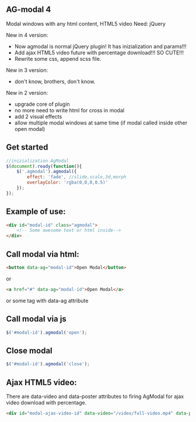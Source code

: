 AG-modal 4
---
Modal windows with any html content, HTML5 video
Need: jQuery

New in 4 version:
* Now agmodal is normal jQuery plugin! It has inizialization and params!!!
* Add ajax HTML5 video future with percentage download!!! SO CUTE!!!
* Rewrite some css, append scss file.

New in 3 version:
* don't know, brothers, don't know.

New in 2 version:
* upgrade core of plugin
* no more need to write html for cross in modal
* add 2 visual effects
* allow multiple modal windows at same time (if modal called inside other open modal)

Get started
------

```javascript
//inizialization AgModal
$(document).ready(function(){
	$('.agmodal').agmodal({
		effect: 'fade', //slide,scale,3d,morph
		overlayColor: 'rgba(0,0,0,0.5)'
	});
});
```


Example of use:
------

```html
<div id="modal-id" class="agmodal">
	<!-- Some awesome text or html inside-->
</div>
```

Сall modal via html:
------

```html
<button data-ag="modal-id">Open Modal</button>
```
or
```html
<a href="#" data-ag="modal-id">Open Modal</a>
```
or
some tag with data-ag attribute


Сall modal via js
------

```javascript
$('#modal-id').agmodal('open');
```

Close modal
------

```javascript
$('#modal-id').agmodal('close');
```

Ajax HTML5 video:
------
There are data-video and data-poster attributes to firing AgModal for ajax video download with percentage.

```html
<div id="modal-ajax-video-id" data-video="/video/full-video.mp4" data-poster="/images/poster.jpg" class="agmodal agmodal--video"></div>
```
